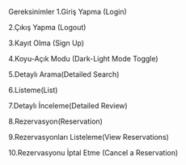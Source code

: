 Gereksinimler
1.Giriş Yapma (Login)

2.Çıkış Yapma (Logout)

3.Kayıt Olma (Sign Up)

4.Koyu-Açık Modu (Dark-Light Mode Toggle)

5.Detaylı Arama(Detailed Search)

6.Listeme(List)

7.Detaylı İnceleme(Detailed Review)

8.Rezervasyon(Reservation)

9.Rezervasyonları Listeleme(View Reservations)

10.Rezervasyonu İptal Etme (Cancel a Reservation)
